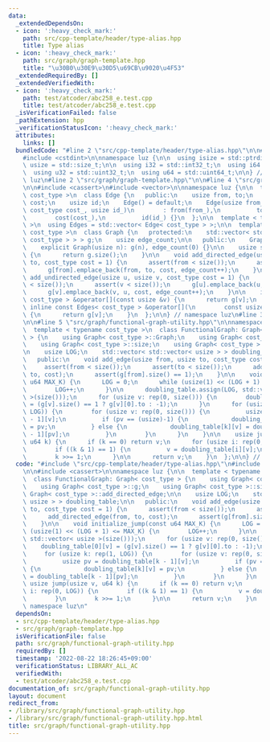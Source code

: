 ```yaml
---
data:
  _extendedDependsOn:
  - icon: ':heavy_check_mark:'
    path: src/cpp-template/header/type-alias.hpp
    title: Type alias
  - icon: ':heavy_check_mark:'
    path: src/graph/graph-template.hpp
    title: "\u30B0\u30E9\u30D5\u69CB\u9020\u4F53"
  _extendedRequiredBy: []
  _extendedVerifiedWith:
  - icon: ':heavy_check_mark:'
    path: test/atcoder/abc258_e.test.cpp
    title: test/atcoder/abc258_e.test.cpp
  _isVerificationFailed: false
  _pathExtension: hpp
  _verificationStatusIcon: ':heavy_check_mark:'
  attributes:
    links: []
  bundledCode: "#line 2 \"src/cpp-template/header/type-alias.hpp\"\n\n#include <cstddef>\n\
    #include <cstdint>\n\nnamespace luz {\n\n  using isize = std::ptrdiff_t;\n  using\
    \ usize = std::size_t;\n\n  using i32 = std::int32_t;\n  using i64 = std::int64_t;\n\
    \  using u32 = std::uint32_t;\n  using u64 = std::uint64_t;\n\n} // namespace\
    \ luz\n#line 2 \"src/graph/graph-template.hpp\"\n\n#line 4 \"src/graph/graph-template.hpp\"\
    \n\n#include <cassert>\n#include <vector>\n\nnamespace luz {\n\n  template < typename\
    \ cost_type >\n  class Edge {\n   public:\n    usize from, to;\n    cost_type\
    \ cost;\n    usize id;\n    Edge() = default;\n    Edge(usize from_, usize to_,\
    \ cost_type cost_, usize id_)\n        : from(from_),\n          to(to_),\n  \
    \        cost(cost_),\n          id(id_) {}\n  };\n\n  template < typename cost_type\
    \ >\n  using Edges = std::vector< Edge< cost_type > >;\n\n  template < typename\
    \ cost_type >\n  class Graph {\n   protected:\n    std::vector< std::vector< Edge<\
    \ cost_type > > > g;\n    usize edge_count;\n\n   public:\n    Graph() = default;\n\
    \    explicit Graph(usize n): g(n), edge_count(0) {}\n\n    usize size() const\
    \ {\n      return g.size();\n    }\n\n    void add_directed_edge(usize from, usize\
    \ to, cost_type cost = 1) {\n      assert(from < size());\n      assert(to < size());\n\
    \      g[from].emplace_back(from, to, cost, edge_count++);\n    }\n\n    void\
    \ add_undirected_edge(usize u, usize v, cost_type cost = 1) {\n      assert(u\
    \ < size());\n      assert(v < size());\n      g[u].emplace_back(u, v, cost, edge_count);\n\
    \      g[v].emplace_back(v, u, cost, edge_count++);\n    }\n\n    inline Edges<\
    \ cost_type > &operator[](const usize &v) {\n      return g[v];\n    }\n\n   \
    \ inline const Edges< cost_type > &operator[](\n        const usize &v) const\
    \ {\n      return g[v];\n    }\n  };\n\n} // namespace luz\n#line 3 \"src/graph/functional-graph-utility.hpp\"\
    \n\n#line 5 \"src/graph/functional-graph-utility.hpp\"\n\nnamespace luz {\n\n\
    \  template < typename cost_type >\n  class FunctionalGraph: Graph< cost_type\
    \ > {\n    using Graph< cost_type >::Graph;\n    using Graph< cost_type >::g;\n\
    \    using Graph< cost_type >::size;\n    using Graph< cost_type >::add_directed_edge;\n\
    \n    usize LOG;\n    std::vector< std::vector< usize > > doubling_table;\n\n\
    \   public:\n    void add_edge(usize from, usize to, cost_type cost = 1) {\n \
    \     assert(from < size());\n      assert(to < size());\n      add_directed_edge(from,\
    \ to, cost);\n      assert(g[from].size() == 1);\n    }\n\n    void initialize_jump(const\
    \ u64 MAX_K) {\n      LOG = 0;\n      while (usize(1) << (LOG + 1) <= MAX_K) {\n\
    \        LOG++;\n      }\n\n      doubling_table.assign(LOG, std::vector< usize\
    \ >(size()));\n      for (usize v: rep(0, size())) {\n        doubling_table[0][v]\
    \ = (g[v].size() == 1 ? g[v][0].to : -1);\n      }\n      for (usize k: rep(1,\
    \ LOG)) {\n        for (usize v: rep(0, size())) {\n          usize pv = doubling_table[k\
    \ - 1][v];\n          if (pv == (usize)-1) {\n            doubling_table[k][v]\
    \ = pv;\n          } else {\n            doubling_table[k][v] = doubling_table[k\
    \ - 1][pv];\n          }\n        }\n      }\n    }\n\n    usize jump(usize v,\
    \ u64 k) {\n      if (k == 0) return v;\n      for (usize i: rep(0, LOG)) {\n\
    \        if ((k & 1) == 1) {\n          v = doubling_table[i][v];\n        }\n\
    \        k >>= 1;\n      }\n\n      return v;\n    }\n  };\n\n} // namespace luz\n"
  code: "#include \"src/cpp-template/header/type-alias.hpp\"\n#include \"src/graph/graph-template.hpp\"\
    \n\n#include <cassert>\n\nnamespace luz {\n\n  template < typename cost_type >\n\
    \  class FunctionalGraph: Graph< cost_type > {\n    using Graph< cost_type >::Graph;\n\
    \    using Graph< cost_type >::g;\n    using Graph< cost_type >::size;\n    using\
    \ Graph< cost_type >::add_directed_edge;\n\n    usize LOG;\n    std::vector< std::vector<\
    \ usize > > doubling_table;\n\n   public:\n    void add_edge(usize from, usize\
    \ to, cost_type cost = 1) {\n      assert(from < size());\n      assert(to < size());\n\
    \      add_directed_edge(from, to, cost);\n      assert(g[from].size() == 1);\n\
    \    }\n\n    void initialize_jump(const u64 MAX_K) {\n      LOG = 0;\n      while\
    \ (usize(1) << (LOG + 1) <= MAX_K) {\n        LOG++;\n      }\n\n      doubling_table.assign(LOG,\
    \ std::vector< usize >(size()));\n      for (usize v: rep(0, size())) {\n    \
    \    doubling_table[0][v] = (g[v].size() == 1 ? g[v][0].to : -1);\n      }\n \
    \     for (usize k: rep(1, LOG)) {\n        for (usize v: rep(0, size())) {\n\
    \          usize pv = doubling_table[k - 1][v];\n          if (pv == (usize)-1)\
    \ {\n            doubling_table[k][v] = pv;\n          } else {\n            doubling_table[k][v]\
    \ = doubling_table[k - 1][pv];\n          }\n        }\n      }\n    }\n\n   \
    \ usize jump(usize v, u64 k) {\n      if (k == 0) return v;\n      for (usize\
    \ i: rep(0, LOG)) {\n        if ((k & 1) == 1) {\n          v = doubling_table[i][v];\n\
    \        }\n        k >>= 1;\n      }\n\n      return v;\n    }\n  };\n\n} //\
    \ namespace luz\n"
  dependsOn:
  - src/cpp-template/header/type-alias.hpp
  - src/graph/graph-template.hpp
  isVerificationFile: false
  path: src/graph/functional-graph-utility.hpp
  requiredBy: []
  timestamp: '2022-08-22 18:26:45+09:00'
  verificationStatus: LIBRARY_ALL_AC
  verifiedWith:
  - test/atcoder/abc258_e.test.cpp
documentation_of: src/graph/functional-graph-utility.hpp
layout: document
redirect_from:
- /library/src/graph/functional-graph-utility.hpp
- /library/src/graph/functional-graph-utility.hpp.html
title: src/graph/functional-graph-utility.hpp
---
```

